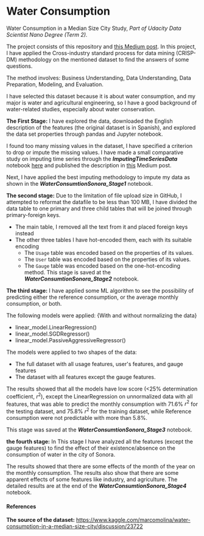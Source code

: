 # Water Consumption
Water Consumption in a Median Size City Study, 
*Part of Udacity Data Scientist Nano Degree (Term 2).*

The project consists of this repository and [this Medium post](https://medium.com/@drnesr/factors-affecting-water-consumption-in-a-medium-size-city-7bccdf5cbf49).
In this project, I have applied the Cross-industry standard process for data mining (CRISP-DM) methodology on the mentioned dataset to find the answers of some questions.

The method involves: Business Understanding, Data Understanding, Data Preparation, Modeling, and Evaluation.

I have selected this dataset because it is about water consumption, and my major is water and agricultural engineering, so I have a good background of water-related studies, especially about water conservation. 

**The First Stage:** I have explored the data, downloaded the English description of the features (the original dataset is in Spanish), and explored the data set properties through pandas and Jupyter notebook.

I found too many missing values in the dataset, I have specified a criterion to drop or impute the missing values. I have made a small comparative study on imputing time series through the ***ImputingTimeSeriesData*** notebook [here](https://github.com/drnesr/WaterConsumption/blob/master/ImputingTimeSeriesData.ipynb) and published the description in [this](https://medium.com/@drnesr/filling-gaps-of-a-time-series-using-python-d4bfddd8c460) Medium post.

Next, I have applied the best imputing methodology to impute my data as shown in the ***WaterConsumtionSonora_Stage1*** notebook.

**The second stage:** Due to the limitation of file upload size in GitHub, I attempted to reformat the datafile to be less than 100 MB, I have divided the data table to one primary and three child tables that will be joined through primary-foreign keys.
- The main table, I removed all the text from it and placed foreign keys instead
- The other three tables I have hot-encoded them, each with its suitable encoding
   - The `Usage` table was encoded based on the properties of its values.
   - The `User` table was encoded based on the properties of its values.
   - The `Gauge` table was encoded based on the one-hot-encoding method.
This stage is saved at the ***WaterConsumtionSonora_Stage2*** notebook.

**The third stage:** I have applied some ML algorithm to see the possibility of predicting either the reference consumption, or the average monthly consumption, or both.

The following models were applied: {With and without normalizing the data}
- linear_model.LinearRegression() 
- linear_model.SGDRegressor()
- linear_model.PassiveAggressiveRegressor()

The models were applied to two shapes of the data:

- The full dataset with all usage features, user's features, and gauge features
- The dataset with all features except the gauge features.

The results showed that all the models have low score (<25% determination coefficient, $r^{2}$), except the LinearRegression on unnormalized data with all features, that was able to predict the monthly consumption with 71.6% $r^{2}$ for the testing dataset, and 75.8% $r^{2}$ for the training dataset, while Reference consumption were not predictable with more than 5.8%.

This stage was saved at the ***WaterConsumtionSonora_Stage3*** notebook.

**the fourth stage:** In This stage I have analyzed all the features (except the gauge features) to find the effect of their existence/absence on the consumption of water in the city of Sonora.

The results showed that there are some effects of the month of the year on the monthly consumption. The results also show that there are some apparent effects of some features like industry, and agriculture. The detailed results are at the end of the ***WaterConsumtionSonora_Stage4*** notebook.

#### References
**The source of the dataset:**
https://www.kaggle.com/marcomolina/water-consumption-in-a-median-size-city/discussion/23722


